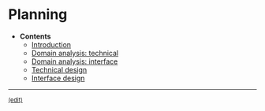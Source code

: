 # Planning

- **Contents**
  - [Introduction](introduction.md)
  - [Domain analysis: technical](domain-analysis-technical.md)
  - [Domain analysis: interface](domain-analysis-interface.md)
  - [Technical design](design-technical.md)
  - [Interface design](design-interface.md)


***
<sub>[(edit)](https://github.com/peermusic/planning/edit/master/README.md)</sub>

